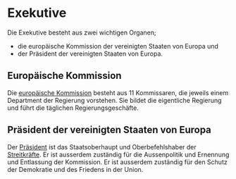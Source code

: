 # Exekutive

Die Exekutive besteht aus zwei wichtigen Organen; 
- die europäische Kommission der vereinigten Staaten von Europa und
- der Präsident der vereinigten Staaten von Europa.

## Europäische Kommission
Die [europäische Kommission](/Politics/Executive/Kommission.md) besteht aus 11 Kommissaren, die jeweils einem Department der Regierung vorstehen.
Sie bildet die eigentliche Regierung und führt die täglichen Regierungsgeschäfte.

## Präsident der vereinigten Staaten von Europa
Der [Präsident](/Politics/Executive/Praesident.md) ist das Staatsoberhaupt und Oberbefehlshaber der [Streitkräfte](/Politics/Executive/Streitkraefte.md). Er ist ausserdem zuständig für die Aussenpolitik und Ernennung und Entlassung der Kommission. Er ist ausserdem zuständig für den Schutz der Demokratie und des Friedens in der Union.